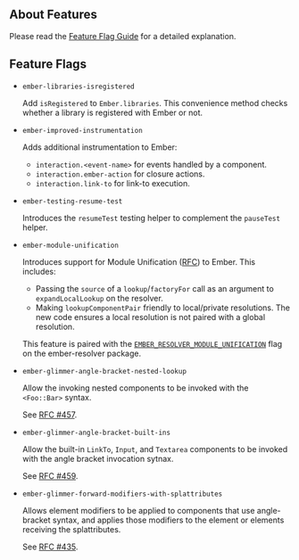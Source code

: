 ## About Features

Please read the [Feature Flag Guide](https://guides.emberjs.com/release/configuring-ember/feature-flags/)
for a detailed explanation.

## Feature Flags

* `ember-libraries-isregistered`

  Add `isRegistered` to `Ember.libraries`. This convenience method checks whether
  a library is registered with Ember or not.

* `ember-improved-instrumentation`

  Adds additional instrumentation to Ember:

  - `interaction.<event-name>` for events handled by a component.
  - `interaction.ember-action` for closure actions.
  - `interaction.link-to` for link-to execution.

* `ember-testing-resume-test`

  Introduces the `resumeTest` testing helper to complement the `pauseTest` helper.

* `ember-module-unification`

  Introduces support for Module Unification
  ([RFC](https://github.com/dgeb/rfcs/blob/module-unification/text/0000-module-unification.md))
  to Ember. This includes:

  - Passing the `source` of a `lookup`/`factoryFor` call as an argument to
    `expandLocalLookup` on the resolver.
  - Making `lookupComponentPair` friendly to local/private resolutions. The
    new code ensures a local resolution is not paired with a global resolution.

  This feature is paired with the
  [`EMBER_RESOLVER_MODULE_UNIFICATION`](https://github.com/ember-cli/ember-resolver#ember_resolver_module_unification)
  flag on the ember-resolver package.

* `ember-glimmer-angle-bracket-nested-lookup`

  Allow the invoking nested components to be invoked with the `<Foo::Bar>`
  syntax.

  See [RFC #457](https://github.com/emberjs/rfcs/pull/457).

* `ember-glimmer-angle-bracket-built-ins`

  Allow the built-in `LinkTo`, `Input`, and `Textarea` components to be invoked
  with the angle bracket invocation sytnax.

  See [RFC #459](https://github.com/emberjs/rfcs/pull/459).

* `ember-glimmer-forward-modifiers-with-splattributes`

  Allows element modifiers to be applied to components that use angle-bracket syntax, and applies
  those modifiers to the element or elements receiving the splattributes.

  See [RFC #435](https://github.com/emberjs/rfcs/pull/435).